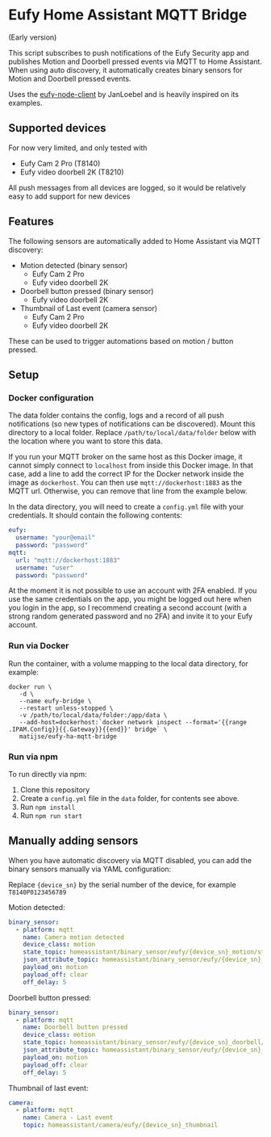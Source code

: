 # Eufy Home Assistant MQTT Bridge

(Early version) 

This script subscribes to push notifications of the Eufy Security app and publishes Motion and Doorbell pressed events
via MQTT to Home Assistant. When using auto discovery, it automatically creates binary sensors for Motion and
Doorbell pressed events. 

Uses the [eufy-node-client](https://github.com/JanLoebel/eufy-node-client) by JanLoebel and is heavily inspired on 
its examples.

## Supported devices

For now very limited, and only tested with

* Eufy Cam 2 Pro (T8140)
* Eufy video doorbell 2K (T8210)

All push messages from all devices are logged, so it would be relatively easy to add support for new devices

## Features

The following sensors are automatically added to Home Assistant via MQTT discovery:

* Motion detected (binary sensor)
    * Eufy Cam 2 Pro
    * Eufy video doorbell 2K
* Doorbell button pressed (binary sensor)
    * Eufy video doorbell 2K
* Thumbnail of Last event (camera sensor)
    * Eufy Cam 2 Pro
    * Eufy video doorbell 2K
    
These can be used to trigger automations based on motion / button pressed.

## Setup 

### Docker configuration

The data folder contains the config, logs and a record of all push notifications (so new types of notifications can
be discovered). Mount this directory to a local folder. Replace `/path/to/local/data/folder`
below with the location where you want to store this data.

If you run your MQTT broker on the same host as this Docker image, it cannot simply connect to `localhost` from inside
this Docker image. In that case, add a line to add the correct IP for the Docker network inside the image as 
`dockerhost`. You can then use `mqtt://dockerhost:1883` as the MQTT url. Otherwise, you can remove that line from the
example below.

In the data directory, you will need to create a `config.yml` file with your credentials. It should contain the 
following contents:

```yaml
eufy:
  username: "your@email"
  password: "password"
mqtt:
  url: "mqtt://dockerhost:1883"
  username: "user"
  password: "password"
```

At the moment it is not possible to use an account with 2FA enabled. If you use the same credentials on the app, you 
might be logged out here when you login in the app, so I recommend creating a second account (with a strong random 
generated password and no 2FA) and invite it to your Eufy account.

### Run via Docker

Run the container, with a volume mapping to the local data directory, for example:

```shell
docker run \
   -d \
   --name eufy-bridge \
   --restart unless-stopped \
   -v /path/to/local/data/folder:/app/data \
   --add-host=dockerhost:`docker network inspect --format='{{range .IPAM.Config}}{{.Gateway}}{{end}}' bridge` \
   matijse/eufy-ha-mqtt-bridge
```

### Run via npm

To run directly via npm:

1. Clone this repository
1. Create a `config.yml` file in the `data` folder, for contents see above.
1. Run `npm install`
1. Run `npm run start`

## Manually adding sensors

When you have automatic discovery via MQTT disabled, you can add the binary sensors manually via YAML configuration:

Replace `{device_sn}` by the serial number of the device, for example `T8140P0123456789`

Motion detected:

```yaml
binary_sensor:
  - platform: mqtt
    name: Camera motion detected
    device_class: motion
    state_topic: homeassistant/binary_sensor/eufy/{device_sn}_motion/state
    json_attribute_topic: homeassistant/binary_sensor/eufy/{device_sn}_motion/attributes
    payload_on: motion
    payload_off: clear
    off_delay: 5
```

Doorbell button pressed:

```yaml
binary_sensor:
  - platform: mqtt
    name: Doorbell button pressed
    device_class: motion
    state_topic: homeassistant/binary_sensor/eufy/{device_sn}_doorbell/state
    json_attribute_topic: homeassistant/binary_sensor/eufy/{device_sn}_doorbell/attributes
    payload_on: motion
    payload_off: clear
    off_delay: 5
```

Thumbnail of last event:

```yaml
camera:
  - platform: mqtt
    name: Camera - Last event
    topic: homeassistant/camera/eufy/{device_sn}_thumbnail
```
